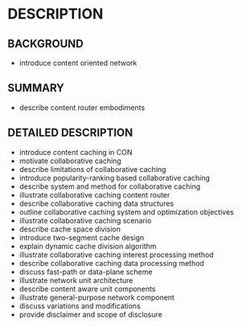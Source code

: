 # DESCRIPTION

## BACKGROUND

- introduce content oriented network

## SUMMARY

- describe content router embodiments

## DETAILED DESCRIPTION

- introduce content caching in CON
- motivate collaborative caching
- describe limitations of collaborative caching
- introduce popularity-ranking based collaborative caching
- describe system and method for collaborative caching
- illustrate collaborative caching content router
- describe collaborative caching data structures
- outline collaborative caching system and optimization objectives
- illustrate collaborative caching scenario
- describe cache space division
- introduce two-segment cache design
- explain dynamic cache division algorithm
- illustrate collaborative caching interest processing method
- describe collaborative caching data processing method
- discuss fast-path or data-plane scheme
- illustrate network unit architecture
- describe content aware unit components
- illustrate general-purpose network component
- discuss variations and modifications
- provide disclaimer and scope of disclosure

